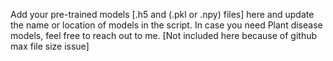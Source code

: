 Add your pre-trained models [.h5 and (.pkl or .npy) files] here and update the name or location of models in the script.
In case you need Plant disease models, feel free to reach out to me.
[Not included here because of github max file size issue]
